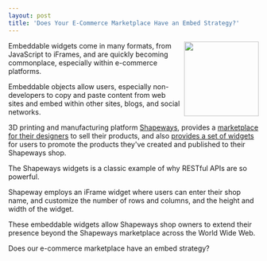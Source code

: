 ```yaml
---
layout: post
title: 'Does Your E-Commerce Marketplace Have an Embed Strategy?'
---
```

<p><img src="http://kinlane-productions.s3.amazonaws.com/3D-Printing/shapeways/shapeways-widget.png" alt="" width="150" align="right" />Embeddable widgets come in many formats, from JavaScript to iFrames, and are quickly becoming commonplace, especially within e-commerce platforms.</p>
<p>Embeddable objects allow users, especially non-developers to copy and paste content from web sites and embed within other sites, blogs, and social networks.</p>
<p>3D printing and manufacturing platform <a title="Shapeways" href="http://www.shapeways.com">Shapeways</a>, provides a <a title="marketplace for designers" href="http://www.shapeways.com/shops">marketplace for their designers</a> to sell their products, and also <a title="provides a set of widgets" href="http://www.shapeways.com/blog/archives/830-Promoting-Your-Shop-With-The-Shapeways-Widget.html">provides a set of widgets</a> for users to promote the products they've created and published to their Shapeways shop.</p>
<p>The Shapeways widgets is a classic example of why RESTful APIs are so powerful.</p>
<p>Shapeway employs an iFrame widget where users can enter their shop name, and customize the number of rows and columns, and the height and width of the widget.</p>
<p>These embeddable widgets allow Shapeways shop owners to extend their presence beyond the Shapeways marketplace across the World Wide Web.</p>
<p>Does our e-commerce marketplace have an embed strategy?</p>